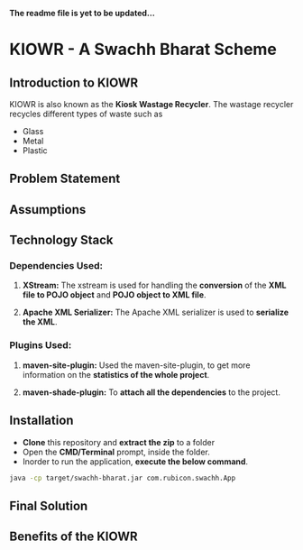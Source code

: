 **The readme file is yet to be updated...**
# KIOWR - A Swachh Bharat Scheme

## Introduction to KIOWR
KIOWR is also known as the **Kiosk Wastage Recycler**. The wastage recycler recycles different types of waste such as
- Glass
- Metal
- Plastic

## Problem Statement

## Assumptions

## Technology Stack
### Dependencies Used:
1. **XStream:** The xstream is used for handling the **conversion** of the **XML file to POJO object** and **POJO object to XML file**.

2. **Apache XML Serializer:** The Apache XML serializer is used to **serialize the XML**.
### Plugins Used: 

1. **maven-site-plugin:** Used the maven-site-plugin, to get more information on the **statistics of the whole project**.

2. **maven-shade-plugin:** To **attach all the dependencies** to the project.


## Installation
- **Clone** this repository and **extract the zip** to a folder
- Open the **CMD/Terminal** prompt, inside the folder.
- Inorder to run the application, **execute the below command**.
```bash
java -cp target/swachh-bharat.jar com.rubicon.swachh.App
```

## Final Solution

## Benefits of the KIOWR
